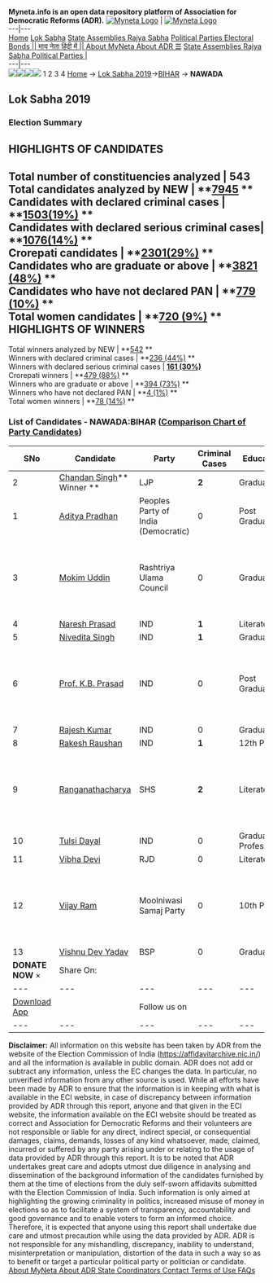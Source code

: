 **Myneta.info is an open data repository platform of Association for Democratic Reforms (ADR).**
[![Myneta Logo](https://www.myneta.info/lib/img/myneta-logo.png)](https://www.myneta.info/) | [![Myneta Logo](https://www.myneta.info/lib/img/adr-logo.png)](https://adrindia.org)  
---|---  
[Home](https://www.myneta.info/) [Lok Sabha](https://www.myneta.info/#ls "Lok Sabha") [ State Assemblies ](https://www.myneta.info/#sa "State Assemblies") [Rajya Sabha](https://www.myneta.info/#rs "Rajya Sabha") [Political Parties ](https://www.myneta.info/party "Political Parties") [ Electoral Bonds ](https://www.myneta.info/electoral_bonds "Electoral Bonds") [ || माय नेता हिंदी में || ](https://translate.google.co.in/translate?prev=hp&hl=en&js=y&u=www.myneta.info&sl=en&tl=hi&history_state0=) [ About MyNeta ](https://adrindia.org/content/about-myneta) [ About ADR ](https://adrindia.org/about-adr/who-we-are) [☰](javascript:void\(0\))
[ State Assemblies ](https://www.myneta.info/#sa "State Assemblies") [ Rajya Sabha ](https://www.myneta.info/#rs "Rajya Sabha") [ Political Parties ](https://www.myneta.info/party "Political Parties")
|   
---|---  
![](https://www.myneta.info/lib/img/banner/banner-1.png)![](https://www.myneta.info/lib/img/banner/banner-2.png)![](https://www.myneta.info/lib/img/banner/banner-3.png)![](https://www.myneta.info/lib/img/banner/banner-4.png)
1  2  3  4 
[Home](https://www.myneta.info/) → [Lok Sabha 2019](https://www.myneta.info/LokSabha2019/)→[BIHAR](https://www.myneta.info/LokSabha2019/index.php?action=show_constituencies&state_id=37) → **NAWADA**
### 
## Lok Sabha 2019
###  Election Summary 
HIGHLIGHTS OF CANDIDATES  
---  
Total number of constituencies analyzed |  543   
Total candidates analyzed by NEW | **[7945](https://www.myneta.info/LokSabha2019/index.php?action=summary&subAction=candidates_analyzed&sort=candidate#summary) **  
Candidates with declared criminal cases | **[1503(19%)](https://www.myneta.info/LokSabha2019/index.php?action=summary&subAction=crime&sort=candidate#summary) **  
Candidates with declared serious criminal cases| **[1076(14%)](https://www.myneta.info/LokSabha2019/index.php?action=summary&subAction=serious_crime&sort=candidate#summary) **  
Crorepati candidates | **[2301(29%)](https://www.myneta.info/LokSabha2019/index.php?action=summary&subAction=crorepati&sort=candidate#summary) **  
Candidates who are graduate or above | **[3821 (48%)](https://www.myneta.info/LokSabha2019/index.php?action=summary&subAction=education&sort=candidate#summary) **  
Candidates who have not declared PAN | **[779 (10%)](https://www.myneta.info/LokSabha2019/index.php?action=summary&subAction=without_pan&sort=candidate#summary) **  
Total women candidates | **[720 (9%)](https://www.myneta.info/LokSabha2019/index.php?action=summary&subAction=women_candidate&sort=candidate#summary) **  
HIGHLIGHTS OF WINNERS  
---  
Total winners analyzed by NEW | **[542](https://www.myneta.info/LokSabha2019/index.php?action=summary&subAction=winner_analyzed&sort=candidate#summary) **  
Winners with declared criminal cases | **[236 (44%)](https://www.myneta.info/LokSabha2019/index.php?action=summary&subAction=winner_crime&sort=candidate#summary) **  
Winners with declared serious criminal cases | **[161 (30%)](https://www.myneta.info/LokSabha2019/index.php?action=summary&subAction=winner_serious_crime&sort=candidate#summary)**  
Crorepati winners | **[479 (88%)](https://www.myneta.info/LokSabha2019/index.php?action=summary&subAction=winner_crorepati&sort=candidate#summary) **  
Winners who are graduate or above | **[394 (73%)](https://www.myneta.info/LokSabha2019/index.php?action=summary&subAction=winner_education&sort=candidate#summary) **  
Winners who have not declared PAN | **[4 (1%)](https://www.myneta.info/LokSabha2019/index.php?action=summary&subAction=winner_without_pan&sort=candidate#summary) **  
Total women winners | **[78 (14%)](https://www.myneta.info/LokSabha2019/index.php?action=summary&subAction=winner_women&sort=candidate#summary) **  
### List of Candidates - NAWADA:BIHAR ([Comparison Chart of Party Candidates](https://www.myneta.info/LokSabha2019/comparisonchart.php?constituency_id=478))
SNo | Candidate| Party| Criminal Cases| Education| Age| Total Assets| Liabilities  
---|---|---|---|---|---|---|---  
2  | [Chandan Singh](https://www.myneta.info/LokSabha2019/candidate.php?candidate_id=5621)** Winner ** | LJP | **2** | Graduate| 36 | Rs 17,67,20,167 ~ 17 Crore+ | Rs 47,22,200 ~ 47 Lacs+  
1  | [Aditya Pradhan](https://www.myneta.info/LokSabha2019/candidate.php?candidate_id=5622) | Peoples Party of India (Democratic) | 0 | Post Graduate| 40 | Rs 34,06,595 ~ 34 Lacs+ | Rs 1,63,050 ~ 1 Lacs+  
3  | [Mokim Uddin](https://www.myneta.info/LokSabha2019/candidate.php?candidate_id=5619) | Rashtriya Ulama Council | 0 | Graduate| 49 | ![](https://myneta.info/image_v2.php?myneta_folder=LokSabha2019&candidate_id=5619&col=ta) | ![](https://myneta.info/image_v2.php?myneta_folder=LokSabha2019&candidate_id=5619&col=lia)  
4  | [Naresh Prasad](https://www.myneta.info/LokSabha2019/candidate.php?candidate_id=5627) | IND | **1** | Literate| 46 | Rs 1,40,000 ~ 1 Lacs+ | Rs 0 ~   
5  | [Nivedita Singh](https://www.myneta.info/LokSabha2019/candidate.php?candidate_id=5628) | IND | **1** | Graduate| 44 | Rs 7,14,10,600 ~ 7 Crore+ | Rs 0 ~   
6  | [Prof. K.B. Prasad](https://www.myneta.info/LokSabha2019/candidate.php?candidate_id=5618) | IND | 0 | Post Graduate| 69 | ![](https://myneta.info/image_v2.php?myneta_folder=LokSabha2019&candidate_id=5618&col=ta) | ![](https://myneta.info/image_v2.php?myneta_folder=LokSabha2019&candidate_id=5618&col=lia)  
7  | [Rajesh Kumar](https://www.myneta.info/LokSabha2019/candidate.php?candidate_id=4693) | IND | 0 | Graduate| 33 | Rs 62,88,351 ~ 62 Lacs+ | Rs 6,00,000 ~ 6 Lacs+  
8  | [Rakesh Raushan](https://www.myneta.info/LokSabha2019/candidate.php?candidate_id=5624) | IND | **1** | 12th Pass| 45 | Rs 15,91,000 ~ 15 Lacs+ | Rs 0 ~   
9  | [Ranganathacharya](https://www.myneta.info/LokSabha2019/candidate.php?candidate_id=5620) | SHS | **2** | Literate| 50 | ![](https://myneta.info/image_v2.php?myneta_folder=LokSabha2019&candidate_id=5620&col=ta) | ![](https://myneta.info/image_v2.php?myneta_folder=LokSabha2019&candidate_id=5620&col=lia)  
10  | [Tulsi Dayal](https://www.myneta.info/LokSabha2019/candidate.php?candidate_id=4608) | IND | 0 | Graduate Professional| 56 | Rs 1,10,22,795 ~ 1 Crore+ | Rs 42,98,451 ~ 42 Lacs+  
11  | [Vibha Devi](https://www.myneta.info/LokSabha2019/candidate.php?candidate_id=5623) | RJD | 0 | Literate| 53 | Rs 11,84,31,743 ~ 11 Crore+ | Rs 48,49,749 ~ 48 Lacs+  
12  | [Vijay Ram](https://www.myneta.info/LokSabha2019/candidate.php?candidate_id=6332) | Moolniwasi Samaj Party | 0 | 10th Pass| 52 | ![](https://myneta.info/image_v2.php?myneta_folder=LokSabha2019&candidate_id=6332&col=ta) | ![](https://myneta.info/image_v2.php?myneta_folder=LokSabha2019&candidate_id=6332&col=lia)  
13  | [Vishnu Dev Yadav](https://www.myneta.info/LokSabha2019/candidate.php?candidate_id=4692) | BSP | 0 | Graduate| 67 | Rs 4,34,39,000 ~ 4 Crore+ | Rs 0 ~   
|  **DONATE NOW** × |  Share On:  | [](https://api.whatsapp.com/send?text=https%3A%2F%2Fmyneta.info%2Fpunjab2022%2Findex.php%3Faction%3Dshow_constituencies%26state_id%3D19) | [](https://www.facebook.com/sharer/sharer.php?u=https%3A%2F%2Fmyneta.info%2Fpunjab2022%2Findex.php%3Faction%3Dshow_constituencies%26state_id%3D19) | [](https://twitter.com/share?url=https%3A%2F%2Fmyneta.info%2Fpunjab2022%2Findex.php%3Faction%3Dshow_constituencies%26state_id%3D19)  
---|---|---|---|---  
| [ Download App ](https://play.google.com/store/apps/details?id=com.webrosoft.myneta1&pcampaignid=pcampaignidMKT-Other-global-all-co-prtnr-py-PartBadge-Mar2515-1) | [](https://play.google.com/store/apps/details?id=com.webrosoft.myneta1&pcampaignid=pcampaignidMKT-Other-global-all-co-prtnr-py-PartBadge-Mar2515-1) |  Follow us on  | [](https://www.facebook.com/adrindia.org/) | [](https://twitter.com/adrspeaks) | [](https://groups.google.com/g/national-election-watch?hl=en&pli=1) | [](https://www.instagram.com/adrspeaks/) | [](https://www.youtube.com/user/adrspeaks) | [](https://sharechat.com/profile/adrspeaks)  
---|---|---|---|---|---|---|---|---  
**Disclaimer:** All information on this website has been taken by ADR from the website of the Election Commission of India (https://affidavitarchive.nic.in/) and all the information is available in public domain. ADR does not add or subtract any information, unless the EC changes the data. In particular, no unverified information from any other source is used. While all efforts have been made by ADR to ensure that the information is in keeping with what is available in the ECI website, in case of discrepancy between information provided by ADR through this report, anyone and that given in the ECI website, the information available on the ECI website should be treated as correct and Association for Democratic Reforms and their volunteers are not responsible or liable for any direct, indirect special, or consequential damages, claims, demands, losses of any kind whatsoever, made, claimed, incurred or suffered by any party arising under or relating to the usage of data provided by ADR through this report. It is to be noted that ADR undertakes great care and adopts utmost due diligence in analysing and dissemination of the background information of the candidates furnished by them at the time of elections from the duly self-sworn affidavits submitted with the Election Commission of India. Such information is only aimed at highlighting the growing criminality in politics, increased misuse of money in elections so as to facilitate a system of transparency, accountability and good governance and to enable voters to form an informed choice. Therefore, it is expected that anyone using this report shall undertake due care and utmost precaution while using the data provided by ADR. ADR is not responsible for any mishandling, discrepancy, inability to understand, misinterpretation or manipulation, distortion of the data in such a way so as to benefit or target a particular political party or politician or candidate. 
[ About MyNeta ](https://adrindia.org/content/about-myneta) [ About ADR ](https://adrindia.org/about-adr/who-we-are) [ State Coordinators ](https://adrindia.org/about-adr/state-coordinators) [ Contact ](https://adrindia.org/contact-us) [ Terms of Use ](https://adrindia.org/content/adr-terms-use) [ FAQs ](https://adrindia.org/content/faqs)

